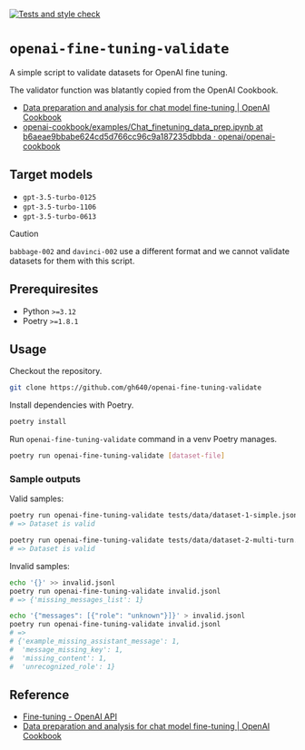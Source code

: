 [![Tests and style check](https://github.com/gh640/openai-fine-tuning-validate/actions/workflows/tests.yml/badge.svg)](https://github.com/gh640/openai-fine-tuning-validate/actions/workflows/tests.yml)

# `openai-fine-tuning-validate`

A simple script to validate datasets for OpenAI fine tuning. 

The validator function was blatantly copied from the OpenAI Cookbook.

- [Data preparation and analysis for chat model fine-tuning | OpenAI Cookbook](https://cookbook.openai.com/examples/chat_finetuning_data_prep)
- [openai-cookbook/examples/Chat_finetuning_data_prep.ipynb at b6aeae9bbabe624cd5d766cc96c9a187235dbbda · openai/openai-cookbook](https://github.com/openai/openai-cookbook/blob/b6aeae9bbabe624cd5d766cc96c9a187235dbbda/examples/Chat_finetuning_data_prep.ipynb)

## Target models

- `gpt-3.5-turbo-0125`
- `gpt-3.5-turbo-1106`
- `gpt-3.5-turbo-0613`

> [!CAUTION]
> `babbage-002` and `davinci-002` use a different format and we cannot validate datasets for them with this script.

## Prerequiresites

- Python `>=3.12`
- Poetry `>=1.8.1`

## Usage

Checkout the repository.

```bash
git clone https://github.com/gh640/openai-fine-tuning-validate
```

Install dependencies with Poetry.

```bash
poetry install
```

Run `openai-fine-tuning-validate` command in a venv Poetry manages.

```bash
poetry run openai-fine-tuning-validate [dataset-file]
```

### Sample outputs

Valid samples:

```bash
poetry run openai-fine-tuning-validate tests/data/dataset-1-simple.jsonl
# => Dataset is valid
```

```bash
poetry run openai-fine-tuning-validate tests/data/dataset-2-multi-turn.jsonl
# => Dataset is valid
```

Invalid samples:

```bash
echo '{}' >> invalid.jsonl
poetry run openai-fine-tuning-validate invalid.jsonl
# => {'missing_messages_list': 1}
```

```bash
echo '{"messages": [{"role": "unknown"}]}' > invalid.jsonl
poetry run openai-fine-tuning-validate invalid.jsonl
# =>
# {'example_missing_assistant_message': 1,
#  'message_missing_key': 1,
#  'missing_content': 1,
#  'unrecognized_role': 1}
```

## Reference

- [Fine-tuning - OpenAI API](https://platform.openai.com/docs/guides/fine-tuning/preparing-your-dataset)
- [Data preparation and analysis for chat model fine-tuning | OpenAI Cookbook](https://cookbook.openai.com/examples/chat_finetuning_data_prep)

